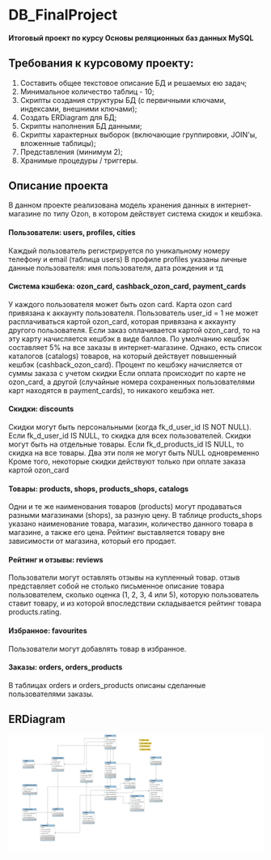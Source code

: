 # DB_FinalProject

#### Итоговый проект по курсу Основы реляционных баз данных MySQL

## Требования к курсовому проекту:

1. Составить общее текстовое описание БД и решаемых ею задач;
2. Минимальное количество таблиц - 10;
3. Скрипты создания структуры БД (с первичными ключами, индексами, внешними ключами);
4. Создать ERDiagram для БД;
5. Скрипты наполнения БД данными;
6. Скрипты характерных выборок (включающие группировки, JOIN'ы, вложенные таблицы);
7. Представления (минимум 2);
8. Хранимые процедуры / триггеры.

## Описание проекта

В данном проекте реализована модель хранения данных в интернет-магазине по типу Ozon, в котором действует система скидок и кешбэка.

#### Пользователи: users, profiles, cities
Каждый пользователь регистрируется по уникальному номеру телефону и email (таблица users)
В профиле profiles указаны личные данные пользователя: имя пользователя, дата рождения и тд

#### Система кэшбека: ozon_card, cashback_ozon_card, payment_cards
У каждого пользователя может быть ozon card. Карта ozon card привязана к аккаунту пользователя. 
Пользователь user_id = 1 не может расплачиваться картой ozon_card, которая привязана к аккаунту другого пользователя.
Если заказ оплачивается картой ozon_card, то на эту карту начисляется кешбэк в виде баллов.
По умолчанию кешбэк составляет 5% на все заказы в интернет-магазине. 
Однако, есть список каталогов (catalogs) товаров, на который действует повышенный кешбэк (cashback_ozon_card).
Процент по кешбэку начисляется от суммы заказа с учетом скидки
Если оплата происходит по карте не ozon_card, а другой (случайные номера сохраненных пользователями карт находятся в payment_cards), то никакого кешбэка нет.

#### Скидки: discounts
Скидки могут быть персональными (когда fk_d_user_id IS NOT NULL). Если  fk_d_user_id IS NULL, то скидка для всех пользователей.
Скидки могут быть на отдельные товары. Если  fk_d_products_id IS NULL, то скидка на все товары.
Два эти поля не могут быть NULL одновременно 
Кроме того, некоторые скидки действуют только при оплате заказа картой ozon_card

#### Товары: products, shops, products_shops, catalogs
Одни и те же наименования товаров (products) могут продаваться разными магазинами (shops), за разную цену. В таблице products_shops указано наименование товара, магазин, количество данного товара в магазине, а также его цена. Рейтинг выставляется товару вне зависимости от магазина, который его продает.

#### Рейтинг и отзывы: reviews 
Пользователи могут оставлять отзывы на купленный товар. отзыв представляет собой не столько письменное описание товара пользователем, сколько оценка (1, 2, 3, 4 или 5), которую пользователь ставит товару, и из которой впоследствии складывается рейтинг товара products.rating.

#### Избранное: favourites
Пользователи могут добавлять товар в избранное.

#### Заказы: orders, orders_products
В таблицах orders и orders_products описаны сделанные пользователями заказы.

## ERDiagram
![ER Diaram](/ERDiagram/ER_ozon_3.svg)
